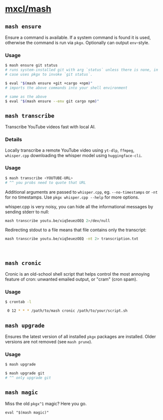 # [mxcl/mash](https://mash.pkgx.sh/u/mxcl/)

## `mash ensure`

Ensure a command is available. If a system command is found it is used,
otherwise the command is run via `pkgx`. Optionally can output `env`-style.

### Usage

```sh
$ mash ensure git status
# runs system-installed git with arg `status` unless there is none, in which
# case uses pkgx to invoke `git status`.

$ eval "$(mash ensure +git +cargo +npm)"
# imports the above commands into your shell environment

# same as the above
$ eval "$(mash ensure --env git cargo npm)"
```

## `mash transcribe`

Transcribe YouTube videos fast with local AI.

### Details

Locally transcribe a remote YouTube video using `yt-dlp`, `ffmpeg`,
`whisper.cpp` downloading the whisper model using `huggingface-cli`.

### Usage

```sh
$ mash transcribe <YOUTUBE-URL>
# ^^ you probs need to quote that URL
```

Additional arguments are passed to `whisper.cpp`, eg. `--no-timestamps` or
`-nt` for no timestamps. Use `pkgx whisper.cpp --help` for more options.

whisper.cpp is very noisy, you can hide all the informational messages by
sending stderr to null:

```sh
mash transcribe youtu.be/xiq5euezOEQ 2>/dev/null
```

Redirecting stdout to a file means that file contains only the transcript:

```sh
mash transcribe youtu.be/xiq5euezOEQ -nt 2> transcription.txt
```

&nbsp;

## `mash cronic`

Cronic is an old-school shell script that helps control the most annoying
feature of cron: unwanted emailed output, or "cram" (cron spam).

### Usage

```sh
$ crontab -l

 0 12 * * * /path/to/mash cronic /path/to/your/script.sh
 ```

## `mash upgrade`

Ensures the latest version of all installed `pkgx` packages are installed.
Older versions are not removed (see `mash prune`).

### Usage

```sh
$ mash upgrade

$ mash upgrade git
# ^^ only upgrade git
```

## `mash magic`

Miss the old `pkgx^1` magic? Here you go.

```
eval "$(mash magic)"
```
